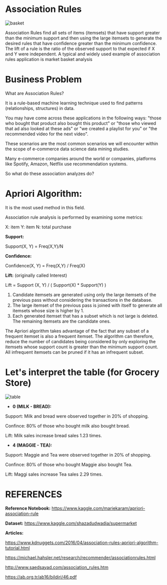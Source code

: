 # Association Rules

![basket](https://user-images.githubusercontent.com/71599944/105632564-dba9a200-5e64-11eb-9839-f1996b0a1d34.png)

Association Rules find all sets of items (itemsets) that have support greater than the minimum support and then using the large itemsets to generate the desired rules that have confidence greater than the minimum confidence. The lift of a rule is the ratio of the observed support to that expected if X and Y were independent.  A typical and widely used example of association rules application is market basket analysis

# Business Problem

What are Association Rules?

It is a rule-based machine learning technique used to find patterns (relationships, structures) in data.

You may have come across these applications in the following ways: "those who bought that product also bought this product" or "those who viewed that ad also looked at these ads" or "we created a playlist for you" or "the recommended video for the next video".

These scenarios are the most common scenarios we will encounter within the scope of e-commerce data science data mining studies.

Many e-commerce companies around the world or companies, platforms like Spotify, Amazon, Netflix use recommendation systems.

So what do these association analyzes do?

# Apriori Algorithm:

It is the most used method in this field.

Association rule analysis is performed by examining some metrics:

X: item Y: item N: total purchase

**Support:**

Support(X, Y) = Freq(X,Y)/N

**Confidence:**

Confidence(X, Y) = Freq(X,Y) / Freq(X)

**Lift:** (originally called Interest)

Lift = Support (X, Y) / ( Support(X) * Support(Y) )

1. Candidate itemsets are generated using only the large itemsets of the previous pass without considering the transactions in the database.
2. The large itemset of the previous pass is joined with itself to generate all itemsets whose size is higher by 1.
3. Each generated itemset that has a subset which is not large is deleted. The remaining itemsets are the candidate ones.

The Apriori algorithm takes advantage of the fact that any subset of a frequent itemset is also a frequent itemset. The algorithm can therefore, reduce the number of candidates being considered by only exploring the itemsets whose support count is greater than the minimum support count. All infrequent itemsets can be pruned if it has an infrequent subset.

# Let's interpret the table (for Grocery Store) 

![table](https://user-images.githubusercontent.com/71599944/105632730-d567f580-5e65-11eb-97bd-b9aa01e3d9d2.png)


* **0 (MILK - BREAD):**

Support: Milk and bread were observed together in 20% of shopping.

Confince: 80% of those who bought milk also bought bread.

Lift: Milk sales increase bread sales 1.23 times.

* **4 (MAGGIE - TEA):**

Support: Maggie and Tea were observed together in 20% of shopping.

Confince: 80% of those who bought Maggie also bought Tea.

Lift: Maggi sales increase Tea sales 2.29 times.

# REFERENCES

**Reference Notebook:** https://www.kaggle.com/mariekaram/apriori-association-rule

**Dataset:** https://www.kaggle.com/shazadudwadia/supermarket

**Articles:**

https://www.kdnuggets.com/2016/04/association-rules-apriori-algorithm-tutorial.html

https://michael.hahsler.net/research/recommender/associationrules.html

http://www.saedsayad.com/association_rules.htm

https://ab.org.tr/ab16/bildiri/46.pdf


